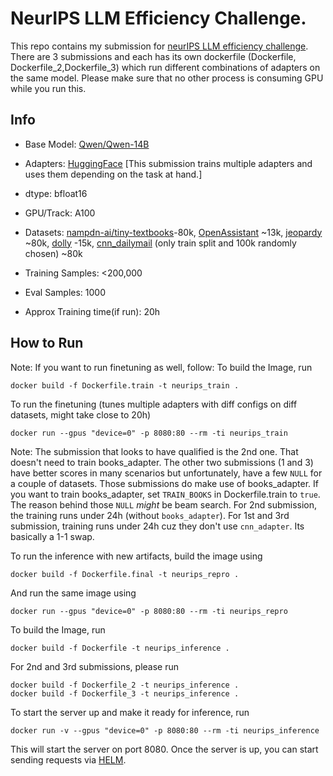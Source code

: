 # NeurIPS LLM Efficiency Challenge.

This repo contains my submission for [neurIPS LLM efficiency challenge](https://llm-efficiency-challenge.github.io/).
There are 3 submissions and each has its own dockerfile (Dockerfile, Dockerfile_2,Dockerfile_3) which run different combinations of adapters on the same model. Please make sure that no other process is consuming GPU while you run this.

## Info
- Base Model: [Qwen/Qwen-14B](https://huggingface.co/Qwen/Qwen-14B)
- Adapters: [HuggingFace](https://huggingface.co/imdatta0) [This submission trains multiple adapters and uses them depending on the task at hand.]
- dtype: bfloat16
- GPU/Track: A100
- Datasets: [nampdn-ai/tiny-textbooks](https://huggingface.co/datasets/nampdn-ai/tiny-textbooks)-80k, [OpenAssistant](OpenAssistant/oasst_top1_2023-08-25) ~13k, [jeopardy](https://huggingface.co/datasets/jeopardy) ~80k, [dolly](databricks/databricks-dolly-15k) -15k, [cnn_dailymail](https://huggingface.co/datasets/cnn_dailymail/viewer/3.0.0) (only train split and 100k randomly chosen) ~80k

- Training Samples: <200,000
- Eval Samples: 1000
- Approx Training time(if run): 20h

## How to Run
Note: If you want to run finetuning as well, follow:
To build the Image, run
```
docker build -f Dockerfile.train -t neurips_train .
```
To run the finetuning (tunes multiple adapters with diff configs on diff datasets, might take close to 20h)
```
docker run --gpus "device=0" -p 8080:80 --rm -ti neurips_train
```
Note: The submission that looks to have qualified is the 2nd one. That doesn't need to train books_adapter. The other two submissions (1 and 3) have better scores in many scenarios but unfortunately, have a few `NULL` for a couple of datasets. Those submissions do make use of books_adapter. If you want to train books_adapter, set `TRAIN_BOOKS` in Dockerfile.train to `true`. The reason behind those `NULL` *might*  be beam search.
For 2nd submission, the training runs under 24h (without `books_adapter`). 
For 1st and 3rd submission, training runs under 24h cuz they don't use `cnn_adapter`. Its basically a 1-1 swap. 

To run the inference with new artifacts, build the image using
```
docker build -f Dockerfile.final -t neurips_repro .
```
And run the same image using
```
docker run --gpus "device=0" -p 8080:80 --rm -ti neurips_repro
```

To build the Image, run
```
docker build -f Dockerfile -t neurips_inference .
```
For 2nd and 3rd submissions, please run
```
docker build -f Dockerfile_2 -t neurips_inference .
docker build -f Dockerfile_3 -t neurips_inference .
```

To start the server up and make it ready for inference, run
```
docker run -v --gpus "device=0" -p 8080:80 --rm -ti neurips_inference
```
This will start the server on port 8080.
Once the server is up, you can start sending requests via [HELM](https://github.com/stanford-crfm/helm/tree/main).

